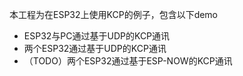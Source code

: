本工程为在ESP32上使用KCP的例子，包含以下demo

* ESP32与PC通过基于UDP的KCP通讯
* 两个ESP32通过基于UDP的KCP通讯
* （TODO）两个ESP32通过基于ESP-NOW的KCP通讯